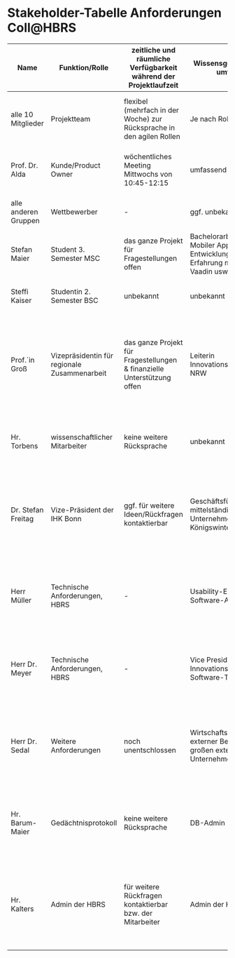 


# Stakeholder-Tabelle Anforderungen Coll@HBRS

| Name                 | Funktion/Rolle                               | zeitliche und räumliche Verfügbarkeit während der Projektlaufzeit       | Wissensgebiet und - umfang                                                           | Ziele und Interessen bezogen auf das Projekt                                                                                                | Einfluss, Macht (Skala: 1…3) | Stakeholder- Gruppe |
| -------------------- | -------------------------------------------- | ----------------------------------------------------------------------- | ------------------------------------------------------------------------------------ | ------------------------------------------------------------------------------------------------------------------------------------------- | ---------------------------- | ------------------- |
| alle 10 Mitglieder   | Projektteam                                  | flexibel (mehrfach in der Woche) zur Rücksprache in den agilen Rollen   | Je nach Rolle                                                                        | Nach dem Scrum Prozess die Sprints durchlaufen und Bearbeiten der Tasks.                                                                    | 3                            | P + S               |
| Prof. Dr. Alda       | Kunde/Product Owner                          | wöchentliches Meeting Mittwochs von 10:45-12:15                         | umfassend                                                                            | Durchführungen des Projekts nach seinen Wünschen und Anforderungen                                                                          | 3                            | P + S               |
| alle anderen Gruppen | Wettbewerber                                 | -                                                                       | ggf. unbekannt                                                                       | Konzentration auf eigene Durchführung des Projekt                                                                                           | 1                            | O + H               |
| Stefan Maier         | Student 3. Semester MSC                      | das ganze Projekt für Fragestellungen offen                             | Bachelorarbeit in Mobiler App-Entwicklung & Erfahrung mit Web, Vaadin usw.           | Interesse an einem guten Endresultat                                                                                                        | 2                            | H                   |
| Steffi Kaiser        | Studentin 2. Semester BSC                    | unbekannt                                                               | unbekannt                                                                            | Bewertung und Evaluation von Unternehmen und Studenten                                                                                      | 1                            | O + H               |
| Prof.´in Groß        | Vizepräsidentin für regionale Zusammenarbeit | das ganze Projekt für Fragestellungen & finanzielle Unterstützung offen | Leiterin Innovationszentrum NRW                                                      | Vernetzung von Unternehmen aus der Region, intuitive Bedienbarkeit, auch für Flüchtlinge soll eine unbürokratische Vermittlung möglich sein | 2                            | S + P               |
| Hr. Torbens          | wissenschaftlicher Mitarbeiter               | keine weitere Rücksprache                                               | unbekannt                                                                            | Smartphone fähige und verschlüsselte Übertragung / Abspeicherung der Daten                                                                  | 1                            | O + H               |
| Dr. Stefan Freitag   | Vize-Präsident	der	IHK	Bonn                  | ggf. für weitere Ideen/Rückfragen kontaktierbar                         | Geschäftsführer eines mittelständigen IT-Unternehmens in Königswinter                | Unternehmen bezahlen, Unternehmen abonnieren können, Profile sollen löschbar sein, Bewertung, einfache Benutzbarkeit                        | 2                            | O + H               |
| Herr Müller          | Technische Anforderungen, HBRS               | -                                                                       | Usability-Experte und Software-Architekt                                             | Mock-Ups bilden, Heuristiken beachten, Skalierbarkeit beachten, responsive Anwendung                                                        | 2                            | S + H               |
| Herr Dr. Meyer       | Technische Anforderungen, HBRS               | -                                                                       | Vice President Innovationscenter, Software-Techniker                                 | Verwendung von Vaadin, Anforderungen dokumentieren, User Stories, Test Cases & Requirements-Matrix                                          | 2                            | O + H               |
| Herr Dr. Sedal       | Weitere Anforderungen                        | noch unentschlossen                                                     | Wirtschaftsinformatiker, externer Berater einer großen externen Unternehmensberatung | EVA durchführen, bei hoher Popularität: SEO-Maßnahmen, Onpage- & Offpage- Optimierungen                                                     | 2                            | evtl. P + H         |
| Hr. Barum-Maier      | Gedächtnisprotokoll                          | keine weitere Rücksprache                                               | DB-Admin                                                                             | DAO- & Repository Pattern, Roundtrip-Tests durchführen, in PostgreSQL-DB abspeichern                                                        | 2                            | O + H               |
| Hr. Kalters          | Admin der HBRS                               | für weitere Rückfragen kontaktierbar bzw. der Mitarbeiter               | Admin der HBRS                                                                       | Deployment nur für HBRS Netzwerke & nicht manuell, Code aus Vaadin-Tutorials benutzen, internes GitLab benutzen                             | 3                            | S + H               | 
